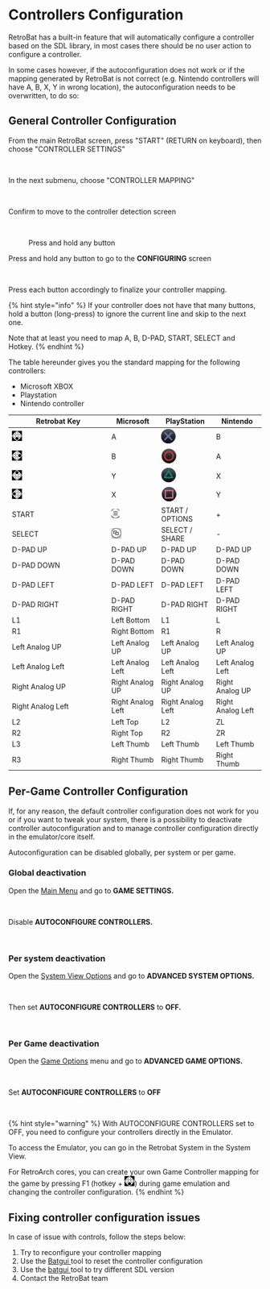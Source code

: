 # Controllers Configuration

RetroBat has a built-in feature that will automatically configure a controller based on the SDL library, in most cases there should be no user action to configure a controller.

In some cases however, if the autoconfiguration does not work or if the mapping generated by RetroBat is not correct (e.g. Nintendo controllers will have A, B, X, Y in wrong location), the autoconfiguration needs to be overwritten, to do so:

## General Controller Configuration

From the main RetroBat screen, press "START" (RETURN on keyboard), then choose "CONTROLLER SETTINGS"

<div align="left">

<figure><img src="https://i.imgur.com/61TmRH0.png" alt=""><figcaption></figcaption></figure>

</div>

In the next submenu, choose "CONTROLLER MAPPING"

<div align="left">

<figure><img src="https://i.imgur.com/5vM6phF.png" alt=""><figcaption></figcaption></figure>

</div>

Confirm to move to the controller detection screen

<figure><img src="https://i.imgur.com/C8T3fn5.png" alt=""><figcaption><p>Press and hold any button</p></figcaption></figure>

Press and hold any button to go to the **CONFIGURING** screen

<div align="left">

<figure><img src="https://i.imgur.com/NhgVTbZ.png" alt=""><figcaption></figcaption></figure>

</div>

Press each button accordingly to finalize your controller mapping.

{% hint style="info" %}
If your controller does not have that many buttons, hold a button (long-press) to ignore the current line and skip to the next one.

Note that at least you need to map A, B, D-PAD, START, SELECT and Hotkey.
{% endhint %}

The table hereunder gives you the standard mapping for the following controllers:

* Microsoft XBOX
* Playstation
* Nintendo controller

<table><thead><tr><th width="184">Retrobat Key</th><th>Microsoft</th><th>PlayStation</th><th>Nintendo</th></tr></thead><tbody><tr><td><img src="../.gitbook/assets/image (25).png" alt="A"></td><td>A</td><td><img src="../.gitbook/assets/image (19).png" alt=""></td><td>B</td></tr><tr><td><img src="../.gitbook/assets/image (11).png" alt=""></td><td>B</td><td><img src="../.gitbook/assets/image (29).png" alt=""></td><td>A</td></tr><tr><td><img src="../.gitbook/assets/image (45).png" alt=""></td><td>Y</td><td><img src="../.gitbook/assets/image (26).png" alt=""></td><td>X</td></tr><tr><td><img src="../.gitbook/assets/image (43).png" alt="" data-size="line"></td><td>X</td><td><img src="../.gitbook/assets/image (10).png" alt=""></td><td>Y</td></tr><tr><td>START</td><td><img src="../.gitbook/assets/image (34).png" alt=""></td><td>START / OPTIONS</td><td>+</td></tr><tr><td>SELECT</td><td><img src="../.gitbook/assets/image (30).png" alt=""></td><td>SELECT / SHARE</td><td>-</td></tr><tr><td>D-PAD UP</td><td>D-PAD UP</td><td>D-PAD UP</td><td>D-PAD UP</td></tr><tr><td>D-PAD DOWN</td><td>D-PAD DOWN</td><td>D-PAD DOWN</td><td>D-PAD DOWN</td></tr><tr><td>D-PAD LEFT</td><td>D-PAD LEFT</td><td>D-PAD LEFT</td><td>D-PAD LEFT</td></tr><tr><td>D-PAD RIGHT</td><td>D-PAD RIGHT</td><td>D-PAD RIGHT</td><td>D-PAD RIGHT</td></tr><tr><td>L1</td><td>Left Bottom</td><td>L1</td><td>L</td></tr><tr><td>R1</td><td>Right Bottom</td><td>R1</td><td>R</td></tr><tr><td>Left Analog UP</td><td>Left Analog UP</td><td>Left Analog UP</td><td>Left Analog UP</td></tr><tr><td>Left Analog Left</td><td>Left Analog Left</td><td>Left Analog Left</td><td>Left Analog Left</td></tr><tr><td>Right Analog UP</td><td>Right Analog UP</td><td>Right Analog UP</td><td>Right Analog UP</td></tr><tr><td>Right Analog Left</td><td>Right Analog Left</td><td>Right Analog Left</td><td>Right Analog Left</td></tr><tr><td>L2</td><td>Left Top</td><td>L2</td><td>ZL</td></tr><tr><td>R2</td><td>Right Top</td><td>R2</td><td>ZR</td></tr><tr><td>L3</td><td>Left Thumb</td><td>Left Thumb</td><td>Left Thumb</td></tr><tr><td>R3</td><td>Right Thumb</td><td>Right Thumb</td><td>Right Thumb</td></tr></tbody></table>

## Per-Game Controller Configuration

If, for any reason, the default controller configuration does not work for you or if you want to tweak your system, there is a possibility to deactivate controller autoconfiguration and to manage controller configuration directly in the emulator/core itself.

Autoconfiguration can be disabled globally, per system or per game.

### **Global deactivation**

Open the [Main Menu](../navigation/main-menu.md) and go to **GAME SETTINGS.**

<div align="left">

<figure><img src="https://i.imgur.com/LL6eTfL.png" alt=""><figcaption></figcaption></figure>

</div>

Disable **AUTOCONFIGURE CONTROLLERS.**

<div align="left">

<figure><img src="https://i.imgur.com/USc60bs.png" alt=""><figcaption></figcaption></figure>

</div>

### **Per system d**eactivation

Open the [System View Options](../navigation/view-options.md) and go to **ADVANCED SYSTEM OPTIONS.**

<div align="left">

<figure><img src="https://i.imgur.com/OwqDv4H.png" alt=""><figcaption></figcaption></figure>

</div>

Then set **AUTOCONFIGURE CONTROLLERS** to **OFF.**

<div align="left">

<figure><img src="https://i.imgur.com/DnYtGMf.png" alt=""><figcaption></figcaption></figure>

</div>

### **Per Game d**eactivation

Open the [Game Options](../navigation/game-options.md) menu and go to **ADVANCED GAME OPTIONS.**

<div align="left">

<figure><img src="https://i.imgur.com/tUJldiK.png" alt=""><figcaption></figcaption></figure>

</div>

Set **AUTOCONFIGURE CONTROLLERS** to **OFF**

<div align="left">

<figure><img src="https://i.imgur.com/b6Z10Rc.png" alt=""><figcaption></figcaption></figure>

</div>

{% hint style="warning" %}
With AUTOCONFIGURE CONTROLLERS set to OFF, you need to configure your controllers directly in the Emulator.

To access the Emulator, you can go in the Retrobat System in the System View.

For RetroArch cores, you can create your own Game Controller mapping for the game by pressing F1 (hotkey + ![A](<../.gitbook/assets/image (25).png>)) during game emulation and changing the controller configuration.
{% endhint %}

## Fixing controller configuration issues

In case of issue with controls, follow the steps below:&#x20;

1. Try to reconfigure your controller mapping
2. Use the [Batgui ](../advanced-features/batgui.md#change-sdl-library-version-and-reset-controller-configuration)tool to reset the controller configuration
3. Use the [batgui ](../advanced-features/batgui.md#change-sdl-library-version-and-reset-controller-configuration)tool to try different SDL version
4. Contact the RetroBat team
